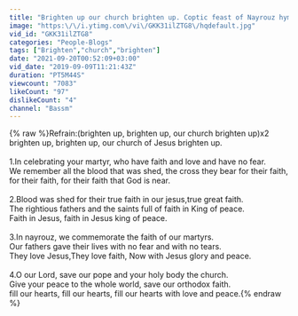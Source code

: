 ```yaml
---
title: "Brighten up our church brighten up. Coptic feast of Nayrouz hymn"
image: "https:\/\/i.ytimg.com\/vi\/GKK31ilZTG8\/hqdefault.jpg"
vid_id: "GKK31ilZTG8"
categories: "People-Blogs"
tags: ["Brighten","church","brighten"]
date: "2021-09-20T00:52:09+03:00"
vid_date: "2019-09-09T11:21:43Z"
duration: "PT5M44S"
viewcount: "7083"
likeCount: "97"
dislikeCount: "4"
channel: "Bassm"
---
```

{% raw %}Refrain:(brighten up, brighten up, our church brighten up)x2<br />brighten up, brighten up, our church of Jesus brighten up.<br /><br />1.In celebrating your martyr, who have faith and love and have no fear.<br />We remember all the blood that was shed, the cross they bear for their faith, for their faith, for their faith that God is near.<br /><br />2.Blood was shed for their true faith in our jesus,true great faith.<br />The rightious fathers and the saints full of faith in King of peace.<br />Faith in Jesus, faith in Jesus king of peace.<br /><br />3.In nayrouz, we commemorate the faith of our martyrs.<br />Our fathers gave their lives with no fear and with no tears.<br />They love Jesus,They love faith, Now with Jesus glory and peace.<br /><br />4.O our Lord, save our pope and your holy body the church.<br />Give your peace to the whole world, save our orthodox faith.<br />fill our hearts, fill our hearts, fill our hearts with love and peace.{% endraw %}
